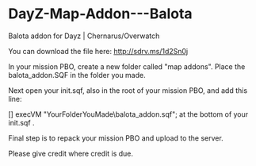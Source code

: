 DayZ-Map-Addon---Balota
=======================

Balota addon for Dayz | Chernarus/Overwatch

You can download the file here: http://sdrv.ms/1d2Sn0j

In your mission PBO, create a new folder called "map addons".  Place the balota_addon.SQF in the folder you made.

Next open your init.sqf, also in the root of your mission PBO, and add this line:

[] execVM "YourFolderYouMade\balota_addon.sqf"; at the bottom of your init.sqf .

Final step is to repack your mission PBO and upload to the server.

Please give credit where credit is due.

